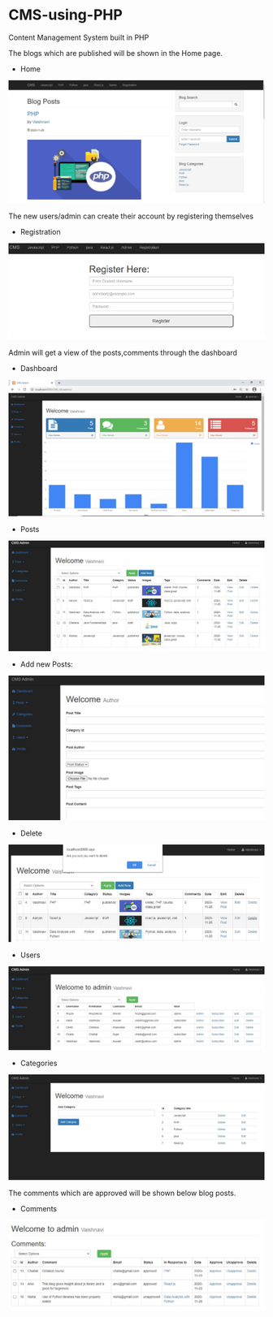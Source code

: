 # CMS-using-PHP
Content Management System built in PHP
 
 The blogs which are published will be shown in the Home page.
+ Home
<img src = "includes/output/Home.JPG">

The new users/admin can create their account by registering themselves
+ Registration
<img src = "includes/output/register.JPG">

Admin will get a view of the posts,comments through the dashboard
+ Dashboard

<img src = "includes/output/dashboard.JPG">

+ Posts 

<img src = "includes/output/Posts_img.JPG">

+ Add new Posts:

<img src = "includes/output/Add post_img.JPG" width=800>

+ Delete
<img src = "includes/output/Delete.JPG" width=800>

+ Users 
<img src = "includes/output/Users_img.JPG">

+ Categories

<img src = "includes/output/categories.JPG">

The comments which are approved will be shown below blog posts.
+ Comments
<img src = "includes/output/Comments.JPG">
